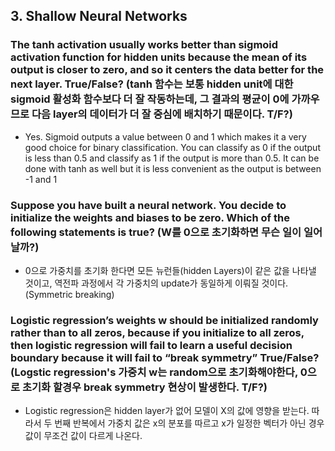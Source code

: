 ## 3. Shallow Neural Networks

### The tanh activation usually works better than sigmoid activation function for hidden units because the mean of its output is closer to zero, and so it centers the data better for the next layer. True/False? (tanh 함수는 보통 hidden unit에 대한 sigmoid 활성화 함수보다 더 잘 작동하는데, 그 결과의 평균이 0에 가까우므로 다음 layer의 데이터가 더 잘 중심에 배치하기 때문이다. T/F?)

- Yes. Sigmoid outputs a value between 0 and 1 which makes it a very good choice for binary classification. You can classify as 0 if the output is less than 0.5 and classify as 1 if the output is more than 0.5. It can be done with tanh as well but it is less convenient as the output is between -1 and 1

### Suppose you have built a neural network. You decide to initialize the weights and biases to be zero. Which of the following statements is true? (W를 0으로 초기화하면 무슨 일이 일어날까?)
- 0으로 가중치를 초기화 한다면 모든 뉴런들(hidden Layers)이 같은 값을 나타낼 것이고, 역전파 과정에서 각 가중치의 update가 동일하게 이뤄질 것이다. (Symmetric breaking)  

### Logistic regression’s weights w should be initialized randomly rather than to all zeros, because if you initialize to all zeros, then logistic regression will fail to learn a useful decision boundary because it will fail to “break symmetry”  True/False? (Logstic regression's 가중치 w는 random으로 초기화해야한다, 0으로 초기화 할경우 break symmetry 현상이 발생한다. T/F?)  
- Logistic regression은 hidden layer가 없어 모델이 X의 값에 영향을 받는다. 따라서 두 번째 반복에서 가중치 값은 x의 분포를 따르고 x가 일정한 벡터가 아닌 경우 값이 무조건 값이 다르게 나온다.
